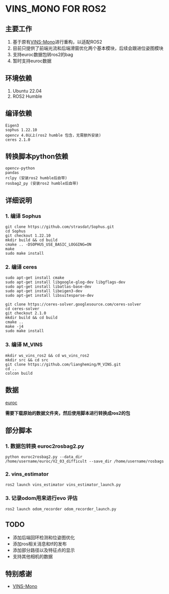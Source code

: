 # VINS_MONO FOR ROS2

## 主要工作
1. 基于原有[VINS-Mono](https://github.com/HKUST-Aerial-Robotics/VINS-Mono)进行重构，以适配ROS2
2. 目前只提供了前端光流和后端滑窗优化两个基本模块，后续会跟进位姿图模块
3. 支持euroc数据包转ros2的bag
4. 暂时支持euroc数据

## 环境依赖
1. Ubuntu 22.04
2. ROS2 Humble

## 编译依赖
```text
Eigen3
sophus 1.22.10
opencv 4.0以上(ros2 humble 包含，无需额外安装)
ceres 2.1.0
```
## 转换脚本python依赖
```text
opencv-python
pandas
rclpy (安装ros2 humble后自带)
rosbag2_py (安装ros2 humble后自带)
```

## 详细说明
### 1. 编译 Sophus
```shell
git clone https://github.com/strasdat/Sophus.git
cd Sophus
git checkout 1.22.10
mkdir build && cd build
cmake .. -DSOPHUS_USE_BASIC_LOGGING=ON
make
sudo make install
```
### 2. 编译 ceres
```shell
sudo apt-get install cmake
sudo apt-get install libgoogle-glog-dev libgflags-dev
sudo apt-get install libatlas-base-dev
sudo apt-get install libeigen3-dev
sudo apt-get install libsuitesparse-dev

git clone https://ceres-solver.googlesource.com/ceres-solver
cd ceres-solver
git checkout 2.1.0
mkdir build && cd build
cmake ..
make -j4
sudo make install
```
### 3. 编译 M_VINS
```shell
mkdir ws_vins_ros2 && cd ws_vins_ros2
mkdir src && cd src
git clone https://github.com/liangheming/M_VINS.git
cd ..
colcon build
```
## 数据

[euroc](https://projects.asl.ethz.ch/datasets/doku.php?id=kmavvisualinertialdatasets)

**需要下载原始的数据文件夹，然后使用脚本进行转换成ros2的包**

## 部分脚本

### 1. 数据包转换 euroc2rosbag2.py
```shell
python euroc2rosbag2.py --data_dir /home/username/euroc/V2_03_difficult --save_dir /home/username/rosbags
```
### 2. vins_estimator
```shell
ros2 launch vins_estimator vins_estimator_launch.py
```

### 3. 记录odom用来进行evo 评估
```shell
ros2 launch odom_recorder odom_recorder_launch.py
```

## TODO
- 添加后端回环检测和位姿图优化
- 添加ros相关消息和tf的发布
- 添加部分路径以及特征点的显示
- 支持其他相机的数据

## 特别感谢
- [VINS-Mono](https://github.com/HKUST-Aerial-Robotics/VINS-Mono)

